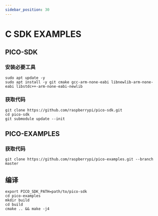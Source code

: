 ```yaml
---
sidebar_position: 30
---
```


# C SDK EXAMPLES

## PICO-SDK

### 安装必要工具

```
sudo apt update -y
sudo apt install -y git cmake gcc-arm-none-eabi libnewlib-arm-none-eabi libstdc++-arm-none-eabi-newlib
```

### 获取代码

```
git clone https://github.com/raspberrypi/pico-sdk.git
cd pico-sdk
git submodule update --init
```

## PICO-EXAMPLES

### 获取代码

```
git clone https://github.com/raspberrypi/pico-examples.git --branch master
```

## 编译

```
export PICO_SDK_PATH=path/to/pico-sdk
cd pico-examples
mkdir build
cd build
cmake .. && make -j4
```
